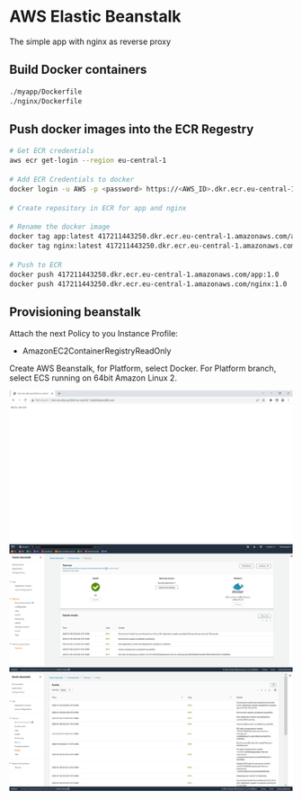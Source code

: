 # AWS Elastic Beanstalk

The simple app with nginx as reverse proxy

## Build Docker containers

```bash
./myapp/Dockerfile
./nginx/Dockerfile
```
## Push docker images into the ECR Regestry

```bash
# Get ECR credentials 
aws ecr get-login --region eu-central-1

# Add ECR Credentials to docker 
docker login -u AWS -p <password> https://<AWS_ID>.dkr.ecr.eu-central-1.amazonaws.com

# Create repository in ECR for app and nginx

# Rename the docker image
docker tag app:latest 417211443250.dkr.ecr.eu-central-1.amazonaws.com/app:1.0
docker tag nginx:latest 417211443250.dkr.ecr.eu-central-1.amazonaws.com/nginx:1.0

# Push to ECR
docker push 417211443250.dkr.ecr.eu-central-1.amazonaws.com/app:1.0
docker push 417211443250.dkr.ecr.eu-central-1.amazonaws.com/nginx:1.0
```

## Provisioning beanstalk

Attach the next Policy to you Instance Profile:
- AmazonEC2ContainerRegistryReadOnly 

Create AWS Beanstalk, for Platform, select Docker. For Platform branch, select ECS running on 64bit Amazon Linux 2.

<img src="./images/App.png"><br>
<img src="./images/Beanstalk.png"><br>
<img src="./images/Beanstalk-2.png"><br>

